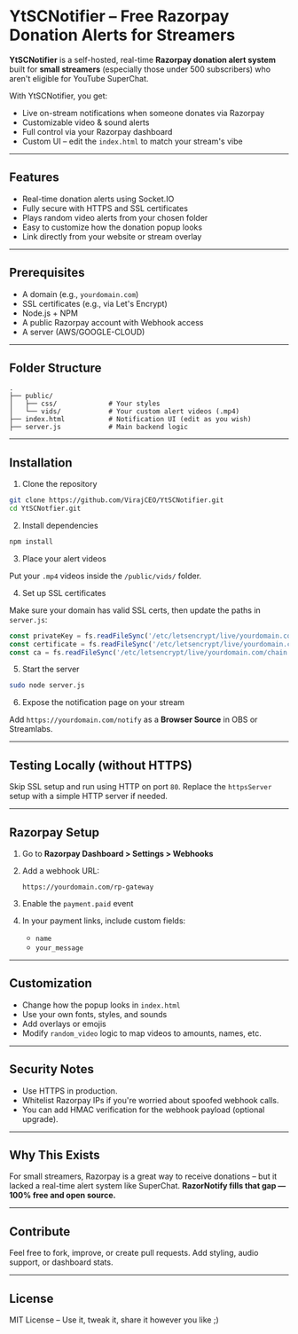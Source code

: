 # YtSCNotifier – Free Razorpay Donation Alerts for Streamers

**YtSCNotifier** is a self-hosted, real-time **Razorpay donation alert system** built for **small streamers** (especially those under 500 subscribers) who aren't eligible for YouTube SuperChat.

With YtSCNotifier, you get:

* Live on-stream notifications when someone donates via Razorpay
* Customizable video & sound alerts
* Full control via your Razorpay dashboard
* Custom UI – edit the `index.html` to match your stream's vibe

---

## Features

* Real-time donation alerts using Socket.IO
* Fully secure with HTTPS and SSL certificates
* Plays random video alerts from your chosen folder
* Easy to customize how the donation popup looks
* Link directly from your website or stream overlay

---

## Prerequisites

* A domain (e.g., `yourdomain.com`)
* SSL certificates (e.g., via Let's Encrypt)
* Node.js + NPM
* A public Razorpay account with Webhook access
* A server (AWS/GOOGLE-CLOUD)

---

## Folder Structure

```
.
├── public/
│   ├── css/             # Your styles
│   └── vids/            # Your custom alert videos (.mp4)
├── index.html           # Notification UI (edit as you wish)
├── server.js            # Main backend logic
```

---

## Installation

1. Clone the repository

```bash
git clone https://github.com/VirajCEO/YtSCNotifier.git
cd YtSCNotfier.git
```

2. Install dependencies

```bash
npm install
```

3. Place your alert videos

Put your `.mp4` videos inside the `/public/vids/` folder.

4. Set up SSL certificates

Make sure your domain has valid SSL certs, then update the paths in `server.js`:

```js
const privateKey = fs.readFileSync('/etc/letsencrypt/live/yourdomain.com/privkey.pem');
const certificate = fs.readFileSync('/etc/letsencrypt/live/yourdomain.com/cert.pem');
const ca = fs.readFileSync('/etc/letsencrypt/live/yourdomain.com/chain.pem');
```

5. Start the server

```bash
sudo node server.js
```

6. Expose the notification page on your stream

Add `https://yourdomain.com/notify` as a **Browser Source** in OBS or Streamlabs.

---

## Testing Locally (without HTTPS)

Skip SSL setup and run using HTTP on port `80`. Replace the `httpsServer` setup with a simple HTTP server if needed.

---

## Razorpay Setup

1. Go to **Razorpay Dashboard > Settings > Webhooks**
2. Add a webhook URL:

   ```
   https://yourdomain.com/rp-gateway
   ```
3. Enable the `payment.paid` event
4. In your payment links, include custom fields:

   * `name`
   * `your_message`

---

## Customization

* Change how the popup looks in `index.html`
* Use your own fonts, styles, and sounds
* Add overlays or emojis
* Modify `random_video` logic to map videos to amounts, names, etc.

---

## Security Notes

* Use HTTPS in production.
* Whitelist Razorpay IPs if you're worried about spoofed webhook calls.
* You can add HMAC verification for the webhook payload (optional upgrade).

---

## Why This Exists

For small streamers, Razorpay is a great way to receive donations – but it lacked a real-time alert system like SuperChat.
**RazorNotify fills that gap — 100% free and open source.**

---

## Contribute

Feel free to fork, improve, or create pull requests. Add styling, audio support, or dashboard stats.

---

## License

MIT License – Use it, tweak it, share it however you like ;)
